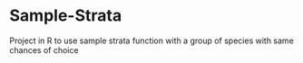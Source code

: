 # Sample-Strata
Project in R to use sample strata function with a group of species with same chances of choice
